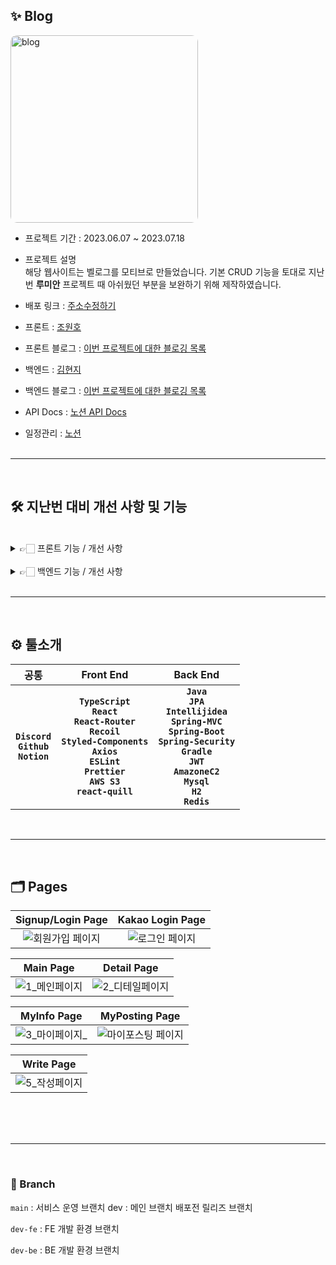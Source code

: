 ## ✨ Blog

<a href="https://ibb.co/VN0Ft5r"><img src="https://i.ibb.co/6ZcKmLV/blog.png" alt="blog" style="border-radius: 10px; width:300px"></a>

- 프로젝트 기간 : 2023.06.07 ~ 2023.07.18

- 프로젝트 설명<br>
  해당 웹사이트는 벨로그를 모티브로 만들었습니다.
  기본 CRUD 기능을 토대로 지난번 **루미안** 프로젝트 때 아쉬웠던 부분을 보완하기 위해 제작하였습니다.

- 배포 링크 : <a href ="http://lumian.s3-website.ap-northeast-2.amazonaws.com/" target = "_blank" > 주소수정하기 </a>

- 프론트 : [조원호](https://github.com/Joe-wonho)

- 프론트 블로그 : [이번 프로젝트에 대한 블로깅 목록](https://velog.io/@whdnjsgh22/series/%ED%86%A0%EC%9D%B4%ED%94%84%EB%A1%9C%EC%A0%9D%ED%8A%B8)

- 백엔드 : [김현지](https://github.com/HJKKIM)

- 백엔드 블로그 : [이번 프로젝트에 대한 블로깅 목록](https://upgrade-myself.tistory.com/486)

- API Docs : [노션 API Docs](https://www.notion.so/API-Docs-c2602a9bda654ae9ab5a3ecae82d892c)
- 일정관리 : [노션 ](https://www.notion.so/ebf28fa36c104f9e85a3fcb024c6d3a9?v=603c10569c764573b8c5329e81e7b5c4&pvs=4)
  <br><br>

---

<br>

## 🛠️ 지난번 대비 개선 사항 및 기능

<br>

<details>
<summary>👉🏻 프론트 기능 / 개선 사항</summary>
<div markdown="1">
<br>

1. Typescript 사용 : 타입 안정성을 위해 사용.

2. 에디터 사용 : rich-text editor 인 quill 사용.

3. 로그인 및 인증 관련 처리 : 지난번 프론트에서 자체적으로 처리한 토큰을
   서버에서 관리하며 **axios intercepter**를 이용한 토큰 재발급 자동화 및
   토큰 만료 처리.

4. OAuth 2.0 사용 : 지난번 소셜로그인 기능을 처리하지 못해 이번에 카카오 로그인
   기능 사용.

5. custom axios 사용 : 매 요청마다 헤더에 일일이 썼던 코드를 최소화 하기 위해
   axios create , axios intercepter 사용.

6. 스켈레톤 스크린(Skeleton Screen) 적용 : 메인 페이지의 모든 Postings를
   불러올 때 사용자 경험을 고려해 사용.
   (하지만 블로그와 같은 정적 페이지의 같은 경우 잘 어울리지 않다고 깨달음)

7. 이미지 업로드 처리 방법 변경 : 지난번엔 Base64로 인코딩 된 이미지 파일을
   그냥 넘겼지만 이번엔 s3를 사용해 이미지 url로 변환 후 이미지 업로드 처리.

</div>
</details>
<br>
<details>
<summary>👉🏻 백엔드 기능 / 개선 사항</summary>
<div markdown="1">
<br>

1. 사용자 인증 방식 : 로그인 시, 헤더에는 Access Token, 쿠키에는 Refresh Token을 넣어 함께 발급. Refresh Token은 서버에 저장하여 관리. Access Token 만료시 쿠키에 담긴 Refresh Token을 이용하여 Access Token 재발급

2. Redis를 이용한 로그아웃 기능 : 헤더에 발급되어 있는 JWT 토큰에서 사용자 이메일을 추출 후 redisUtils 객체를 사용하여 ATKemail 값을 기반으로 Redis에서 데이터 삭제. 추가로 Access Token의 만료시간 추출 후 Access Token을 "blackList"로 지정해 Redis에 데이터 저장(로그아웃 된 사용자의 토큰을 블랙리스트로 관리). 쿠키의 Refresh Token 삭제

3. 카카오 로그인을 통한 OAuth 2.0 : 클라이언트로부터 카카오 유저 정보를 받아 회원가입. 오어스를 통한 회원 가입시 이메일을 kakao로 수정하여 저장. 기존 회원인지 검토 후, 로그인 성공 응답(헤더: Access Token / 쿠키: Refresh Token 발급)

4. 요청 데이터 처리 방식 : 회원 가입, 회원 정보 수정시 JSON이 아닌 폼 데이터 형식으로 요청 데이터 받음. HTML 폼 요소를 통해 생성되므로 키-값 쌍으로 받아서 처리. 이때 프로필 이미지도 함께 처리 저장

5. AWS S3 버킷을 이용한 이미지 저장: AWS S3 버킷 설정 후, 사용자가 프로필 사진 등록 또는 게시글 작성시 이미지 파일을 AWS S3 버킷에 업로드 가능. 업로드 시, 사용자는 한 장 또는 여러 장의 사진을 한 번에 업로드 가능. 이미지 업로드 이후, 필요에 따라 한 장의 사진을 수정하거나 여러 장의 사진 수정 가능.

6. 검색 기능: title 검색어와 일치하는 게시글 조회 기능. 클라이언트로부터 전달받은 'title' 검색어를 사용하여 게시글 데이터베이스에서 해당 검색어가 게시글의 제목에 포함되어 있는지 조회. 해당 검색어와 일치하는 게시글들을 응답.

7. 시리즈(카테고리) 기능: '시리즈 전체 조회'는 특정 사용자의 닉네임을 입력받아 해당 사용자가 작성한 시리즈들의 시리즈들의 정보를 썸네일, 시리즈 이름, 포스트 게시글 갯수와 함께 응답. '시리즈 상세 조회'는 닉네임을 입력받아 특정 사용자가 작성한 시리즈에 포함된 모든 게시글의 정보를 응답.

8. 8. 태그 기능: 사용자가 게시글을 작성시 해당 게시글에 태그 추가 가능. 클라이언트가 전달한 태그들은 중복 없이 저장되며, 게시글과 태그 사이의 연결을 PostTag 엔티티를 활용하여 저장. 특정 사용자의 닉네임을 입력받아 해당 사용자가 작성한 게시글 중 지정한 태그에 해당되는 게시글을 조회할 수 있는 api 작성.

</div>
</details>
<br>

---

<br>

## ⚙️ 툴소개

|                     공통                      |                                                                             Front End                                                                             |                                                                                                   Back End                                                                                                    |
| :-------------------------------------------: | :---------------------------------------------------------------------------------------------------------------------------------------------------------------: | :-----------------------------------------------------------------------------------------------------------------------------------------------------------------------------------------------------------: |
| **`Discord`**<br>**`Github`**<br>**`Notion`** | **`TypeScript`**<br>**`React`**<br>**`React-Router`**<br>**`Recoil`**<br>**`Styled-Components`**<br>**`Axios`**<br>**`ESLint`**<br>**`Prettier`**<br>**`AWS S3`** <br>**`react-quill`** | **`Java`**<br>**`JPA`**<br>**`Intellijidea`**<br>**`Spring-MVC`**<br>**`Spring-Boot`**<br>**`Spring-Security`**<br>**`Gradle`**<br>**`JWT`**<br>**`AmazoneC2`**<br>**`Mysql`**<br>**`H2`**<br>**`Redis`**<br> |

<br>

---

<br>

## 🗂️ Pages

|                        Signup/Login Page                        |                      Kakao Login Page                       |
| :-------------------------------------------------------------: | :---------------------------------------------------------: |
| ![회원가입 페이지](https://i.ibb.co/418sXty/image.gif) | ![로그인 페이지](https://i.ibb.co/VDC9xPK/image.gif) |

|                         Main Page                         |                       Detail Page                        |
| :-------------------------------------------------------: | :------------------------------------------------------: |
| ![1_메인페이지](https://i.ibb.co/0VX7cVV/image.gif) | ![2_디테일페이지](https://i.ibb.co/tHB6T3W/image.gif) |

|                       MyInfo Page                       |                       MyPosting Page                        |
| :-----------------------------------------------------: | :---------------------------------------------------------: |
| ![3_마이페이지_](https://i.ibb.co/SJMGf4J/image.gif) | ![마이포스팅 페이지](https://i.ibb.co/6HpSb4F/image.gif) |

|                     Write Page                      |
| :-------------------------------------------------: |
| ![5_작성페이지](https://i.ibb.co/Dwts76C/image.gif) |

</br>

<br>
<br>

---

<br>

### 🌲 Branch

`main` : 서비스 운영 브랜치 dev : 메인 브랜치 배포전 릴리즈 브랜치
</br>

`dev-fe` : FE 개발 환경 브랜치
</br>

`dev-be` : BE 개발 환경 브랜치
